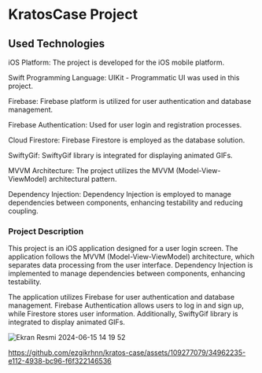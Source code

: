 # KratosCase Project

## Used Technologies
iOS Platform: The project is developed for the iOS mobile platform.

Swift Programming Language: UIKit - Programmatic UI was used in this project.

Firebase: Firebase platform is utilized for user authentication and database management.

Firebase Authentication: Used for user login and registration processes.

Cloud Firestore: Firebase Firestore is employed as the database solution.

SwiftyGif: SwiftyGif library is integrated for displaying animated GIFs.

MVVM Architecture: The project utilizes the MVVM (Model-View-ViewModel) architectural pattern.

Dependency Injection: Dependency Injection is employed to manage dependencies between components, enhancing testability and reducing coupling.

### Project Description
This project is an iOS application designed for a user login screen. The application follows the MVVM (Model-View-ViewModel) architecture, which separates data processing from the user interface. Dependency Injection is implemented to manage dependencies between components, enhancing testability.

The application utilizes Firebase for user authentication and database management. Firebase Authentication allows users to log in and sign up, while Firestore stores user information. Additionally, SwiftyGif library is integrated to display animated GIFs.


![Ekran Resmi 2024-06-15 14 19 52](https://github.com/ezgikrhnn/kratos-case/assets/109277079/9e6fffb0-410b-4d17-8028-d2bb20d8b1f8)



https://github.com/ezgikrhnn/kratos-case/assets/109277079/34962235-e112-4938-bc96-f6f322146536

